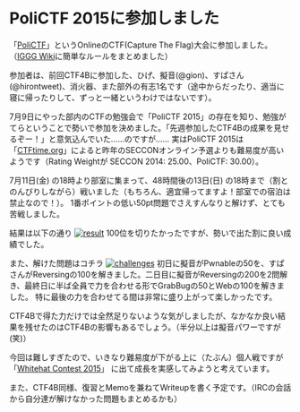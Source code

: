 # PoliCTF 2015に参加しました

「[PoliCTF](http://polictf.it/)」というOnlineのCTF(Capture The Flag)大会に参加しました。
（[IGGG Wiki](//www.iggg.org/wiki/?PoliCTF2015)に簡単なルールをまとめました）

参加者は、前回CTF4Bに参加した、ひげ、擬音(@gion)、すぱさん(@hirontweet)、消火器、また部外の有志1名です（途中からだったり、適当に寝に帰ったりして、ずっと一緒というわけではないです）。

7月9日にやった部内のCTFの勉強会で「PoliCTF 2015」の存在を知り、勉強がてらということで勢いで参加を決めました。「先週参加したCTF4Bの成果を見せるぞー！」と意気込んでいた……のですが……
実はPoliCTF 2015は「[CTFtime.org](https://ctftime.org/)」によると昨年のSECCONオンライン予選よりも難易度が高いようです（Rating Weightが SECCON 2014: 25.00、PoliCTF: 30.00）。

7月11日(金) の18時より部室に集まって、48時間後の13日(日) の18時まで（割とのんびりしながら）戦いました（もちろん、適宜帰ってますよ！部室での宿泊は禁止なので！）。
1番ポイントの低い50pt問題でさえすんなりと解けず、とても苦戦しました。

結果は以下の通り
[![result](//www.iggg.org/wp-content/uploads/2015/07/result-300x45.png)](//www.iggg.org/wp-content/uploads/2015/07/result.png)
100位を切りたかったですが、勢いで出た割に良い成績でした。

また、解けた問題はコチラ
[![challenges](//www.iggg.org/wp-content/uploads/2015/07/result2.png)](//www.iggg.org/wp-content/uploads/2015/07/result2.png)
初日に擬音がPwnableの50を、すぱさんがReversingの100を解きました。二日目に擬音がReversingの200を2問解き、最終日に半ば全員で力を合わせる形でGrabBugの50とWebの100を解きました。
特に最後の力を合わせてる間は非常に盛り上がって楽しかったです。

CTF4Bで得た力だけでは全然足りないような気がしましたが、なかなか良い結果を残せたのはCTF4Bの影響もあるでしょう。（半分以上は擬音パワーですが(笑)）

今回は難しすぎたので、いきなり難易度が下がる上に（たぶん）個人戦ですが 「[Whitehat Contest 2015](https://wargame.whitehat.vn/)」 に出て成長を実感してみようと考えています。

また、CTF4B同様、復習とMemoを兼ねてWriteupを書く予定です。（IRCの会話から自分達が解けなかった問題もまとめるかも）